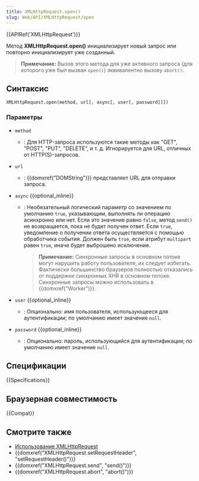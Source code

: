 ```yaml
---
title: XMLHttpRequest.open()
slug: Web/API/XMLHttpRequest/open
---
```


{{APIRef('XMLHttpRequest')}}

Метод **XMLHttpRequest.open()** инициализирует новый запрос или повторно инициализирует уже созданный.

> **Примечание:** Вызов этого метода для уже активного запроса (для которого уже был вызван `open()`) эквивалентно вызову `abort()`.

## Синтаксис

```
XMLHttpRequest.open(method, url[, async[, user[, password]]])
```

### Параметры

- `method`
  - : Для HTTP-запроса используются такие методы как "GET", "POST", "PUT", "DELETE", и т. д. Игнорируется для URL, отличных от HTTP(S)-запросов.
- `url`
  - : {{domxref("DOMString")}} представляет URL для отправки запроса.
- `async` {{optional_inline}}

  - : Необязательный логический параметр со значением по умолчанию `true`, указывающим, выполнять ли операцию асинхронно или нет. Если это значение равно `false`, метод `send()` не возвращается, пока не будет получен ответ. Если `true`, уведомление о получении ответа осуществляется с помощью обработчика события. Должен быть `true`, если атрибут `multipart` равен `true`, иначе будет выброшено исключение.

    > **Примечание:** Синхронные запросы в основном потоке могут нарушить работу пользователя, их следует избегать. Фактически большинство браузеров полностью отказались от поддержки синхронных XHR в основном потоке. Синхронные запросы можно использовать в {{domxref("Worker")}}.

- `user` {{optional_inline}}
  - : Опционально: имя пользователя, использующееся для аутентификации; по умолчанию имеет значение `null`.
- `password` {{optional_inline}}
  - : Опционально: пароль, использующийся для аутентификации; по умолчанию имеет значение `null`.

## Спецификации

{{Specifications}}

## Браузерная совместимость

{{Compat}}

## Смотрите также

- [Использование XMLHttpRequest](/ru/docs/Web/API/XMLHttpRequest_API/Using_XMLHttpRequest)
- {{domxref("XMLHttpRequest.setRequestHeader", "setRequestHeader()")}}
- {{domxref("XMLHttpRequest.send", "send()")}}
- {{domxref("XMLHttpRequest.abort", "abort()")}}
